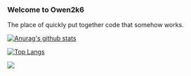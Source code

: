 ### Welcome to Owen2k6
The place of quickly put together code that somehow works.

[![Anurag's github stats](https://github-readme-stats.vercel.app/api?username=Owen2k6&show_icons=true&theme=dark)](https://github.com/anuraghazra/github-readme-stats)

[![Top Langs](https://github-readme-stats.vercel.app/api/top-langs/?username=Owen2k6&show_icons=true&theme=dark)](https://github.com/anuraghazra/github-readme-stats)

![](https://komarev.com/ghpvc/?username=Owen2k6&color=green)


<!--
Wahh !! your looking at my README.MD in raw mode!
-->
